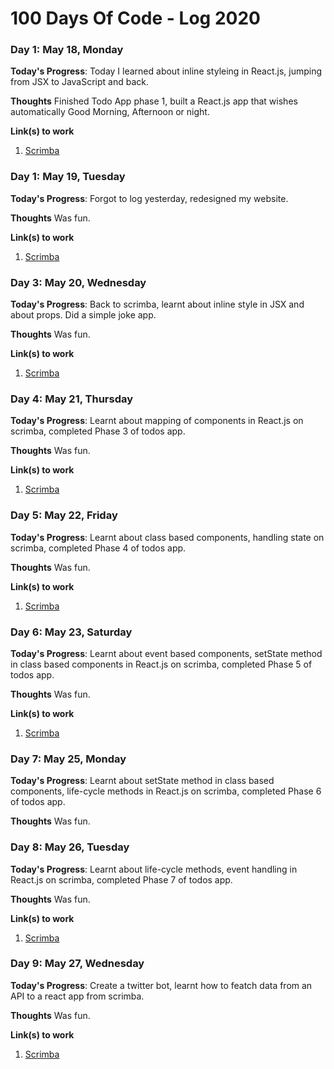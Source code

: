# 100 Days Of Code - Log 2020

### Day 1: May 18, Monday

**Today's Progress**: Today I learned about inline styleing in React.js, jumping from JSX to JavaScript and back.

**Thoughts** Finished Todo App phase 1, built a React.js app that wishes automatically Good Morning, Afternoon or night.

**Link(s) to work**
1. [Scrimba](https://scrimba.com/)

### Day 1: May 19, Tuesday

**Today's Progress**: Forgot to log yesterday, redesigned my website.

**Thoughts** Was fun.

**Link(s) to work**
1. [Scrimba](https://www.yathinbabu.in/)

### Day 3: May 20, Wednesday

**Today's Progress**: Back to scrimba, learnt about inline style in JSX and about props. Did a simple joke app.

**Thoughts** Was fun.

**Link(s) to work**
1. [Scrimba](https://scrimba.com/)

### Day 4: May 21, Thursday

**Today's Progress**: Learnt about mapping of components in React.js on scrimba, completed Phase 3 of todos app.

**Thoughts** Was fun.

**Link(s) to work**
1. [Scrimba](https://scrimba.com/)

### Day 5: May 22, Friday

**Today's Progress**: Learnt about class based components, handling state on scrimba, completed Phase 4 of todos app.

**Thoughts** Was fun.

**Link(s) to work**
1. [Scrimba](https://scrimba.com/)

### Day 6: May 23, Saturday

**Today's Progress**: Learnt about event based components, setState method in class based components in React.js on scrimba, completed Phase 5 of todos app.

**Thoughts** Was fun.

**Link(s) to work**
1. [Scrimba](https://scrimba.com/)

### Day 7: May 25, Monday

**Today's Progress**: Learnt about setState method in class based components, life-cycle methods in React.js on scrimba, completed Phase 6 of todos app.

**Thoughts** Was fun.

### Day 8: May 26, Tuesday

**Today's Progress**: Learnt about life-cycle methods, event handling in React.js on scrimba, completed Phase 7 of todos app.

**Thoughts** Was fun.

**Link(s) to work**
1. [Scrimba](https://scrimba.com/)

### Day 9: May 27, Wednesday

**Today's Progress**: Create a twitter bot, learnt how to featch data from an API to a react app from scrimba.

**Thoughts** Was fun.

**Link(s) to work**
1. [Scrimba](https://scrimba.com/)

